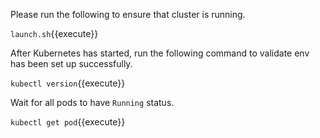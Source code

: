 Please run the following to ensure that cluster is running.

`launch.sh`{{execute}}

After Kubernetes has started, run the following command to validate env has been set up successfully.

`kubectl version`{{execute}}

Wait for all pods to have `Running` status.

`kubectl get pod`{{execute}}
